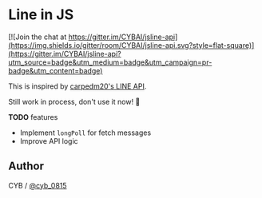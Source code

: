 Line in JS
==========

[![Join the chat at https://gitter.im/CYBAI/jsline-api](https://img.shields.io/gitter/room/CYBAI/jsline-api.svg?style=flat-square)](https://gitter.im/CYBAI/jsline-api?utm_source=badge&utm_medium=badge&utm_campaign=pr-badge&utm_content=badge)

This is inspired by [carpedm20's LINE API](https://github.com/carpedm20/LINE).

Still work in process, don't use it now! :construction_worker:

**TODO** features
- Implement `longPoll` for fetch messages
- Improve API logic

Author
------

CYB / [@cyb_0815](https://twitter.com/cyb_0815)
